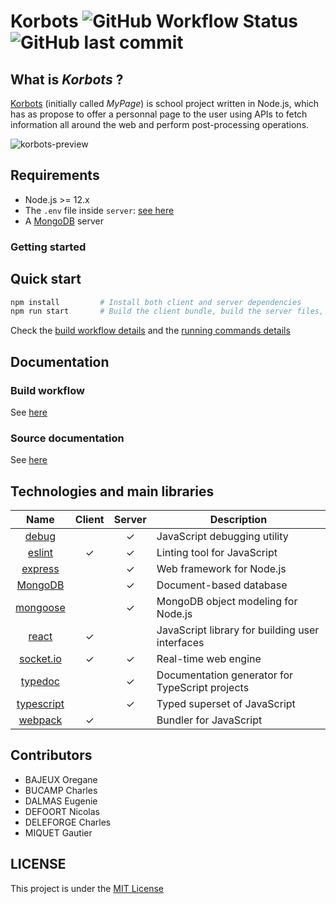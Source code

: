 # Korbots ![GitHub Workflow Status](https://img.shields.io/github/workflow/status/Xisabla/Korbots/Build?style=for-the-badge) ![GitHub last commit](https://img.shields.io/github/last-commit/Xisabla/Korbots?style=for-the-badge)

## What is *Korbots* ?

[Korbots](https://github.com/Xisabla/Korbots/) (initially called *MyPage*) is school project written in Node.js, which has as propose to offer a personnal page to the user using APIs to fetch information all around the web and perform post-processing operations.

![korbots-preview](https://i.imgur.com/7VPdGtv.png)

## Requirements

- Node.js >= 12.x
- The `.env` file inside `server`: [see here](server/.dev.env)
- A [MongoDB](https://www.mongodb.com/) server

### Getting started

## Quick start

```bash
npm install         # Install both client and server dependencies
npm run start       # Build the client bundle, build the server files, run the server
```

Check the [build workflow details](#build-workflow) and the [running commands details](doc/run.md)

## Documentation

### Build workflow

See [here](doc/build.md)

### Source documentation

See [here](doc/server/globals.md)

## Technologies and main libraries

|    Name    | Client | Server | Description                                     |
|:----------:|:------:|:------:|-------------------------------------------------|
|    [debug](https://www.npmjs.com/package/debug)   |        |    ✓   | JavaScript debugging utility                    |
|   [eslint](https://eslint.org/)   |    ✓   |    ✓   | Linting tool for JavaScript                     |
|   [express](https://expressjs.com/)  |        |    ✓   | Web framework for Node.js                       |
|   [MongoDB](https://www.mongodb.com/)  |        |    ✓   | Document-based database                         |
|  [mongoose](https://mongoosejs.com/)  |        |    ✓   | MongoDB object modeling for Node.js             |
|    [react](https://reactjs.org/)   |    ✓   |        | JavaScript library for building user interfaces |
|  [socket.io](http://socket.io/) |    ✓   |    ✓   | Real-time web engine                            |
|   [typedoc](https://typedoc.org/)  |        |    ✓   | Documentation generator for TypeScript projects |
| [typescript](https://www.typescriptlang.org/) |        |    ✓   | Typed superset of JavaScript                    |
|   [webpack](http://webpack.js.org/)  |    ✓   |        | Bundler for JavaScript                          |

## Contributors

- BAJEUX Oregane
- BUCAMP Charles
- DALMAS Eugenie
- DEFOORT Nicolas
- DELEFORGE Charles
- MIQUET Gautier

## LICENSE

This project is under the [MIT License](LICENSE)